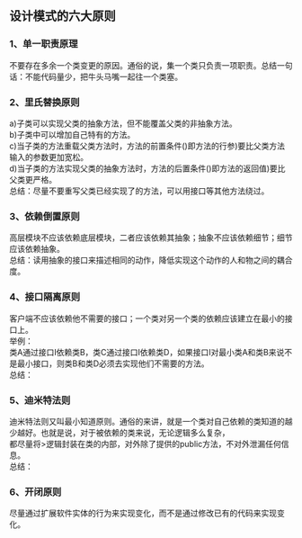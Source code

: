 ##  设计模式的六大原则 <br>
### 1、单一职责原理 <br>
不要存在多余一个类变更的原因。通俗的说，集一个类只负责一项职责。总结一句话：不能代码量少，把牛头马嘴一起往一个类塞。 <br>
### 2、里氏替换原则 <br>
a)子类可以实现父类的抽象方法，但不能覆盖父类的非抽象方法。<br>
b)子类中可以增加自己特有的方法。<br>
c)当子类的方法重载父类方法时，方法的前置条件()即方法的行参)要比父类方法输入的参数更加宽松。<br>
d)当子类的方法实现父类的抽象方法时，方法的后置条件()即方法的返回值)要比父类更严格。<br>
总结：尽量不要重写父类已经实现了的方法，可以用接口等其他方法绕过。<br>
### 3、依赖倒置原则 <br>
高层模块不应该依赖底层模块，二者应该依赖其抽象；抽象不应该依赖细节；细节应该依赖抽象。<br>
总结：读用抽象的接口来描述相同的动作，降低实现这个动作的人和物之间的耦合度。<br>
### 4、接口隔离原则 <br>
客户端不应该依赖他不需要的接口；一个类对另一个类的依赖应该建立在最小的接口上。<br>
举例：<br>
类A通过接口I依赖类B，类C通过接口I依赖类D，如果接口I对最小类A和类B来说不是最小接口，则类B和类D必须去实现他们不需要的方法。<br>
总结：<br>
### 5、迪米特法则 <br>
迪米特法则又叫最小知道原则。通俗的来讲，就是一个类对自己依赖的类知道的越少越好。也就是说，对于被依赖的类来说，无论逻辑多么复杂，<br>
都尽量将>逻辑封装在类的内部，对外除了提供的public方法，不对外泄漏任何信息。<br>
总结：<br>
### 6、开闭原则 <br>
尽量通过扩展软件实体的行为来实现变化，而不是通过修改已有的代码来实现变化。<br>
